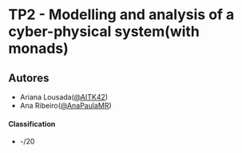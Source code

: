 # TP2 - Modelling and analysis of a cyber-physical system(with monads)

## Autores
 * Ariana Lousada([@AITK42](https://github.com/AITK42))
 * Ana Ribeiro([@AnaPaulaMR](https://github.com/AnaPaulaMR))

#### Classification
 * -/20
